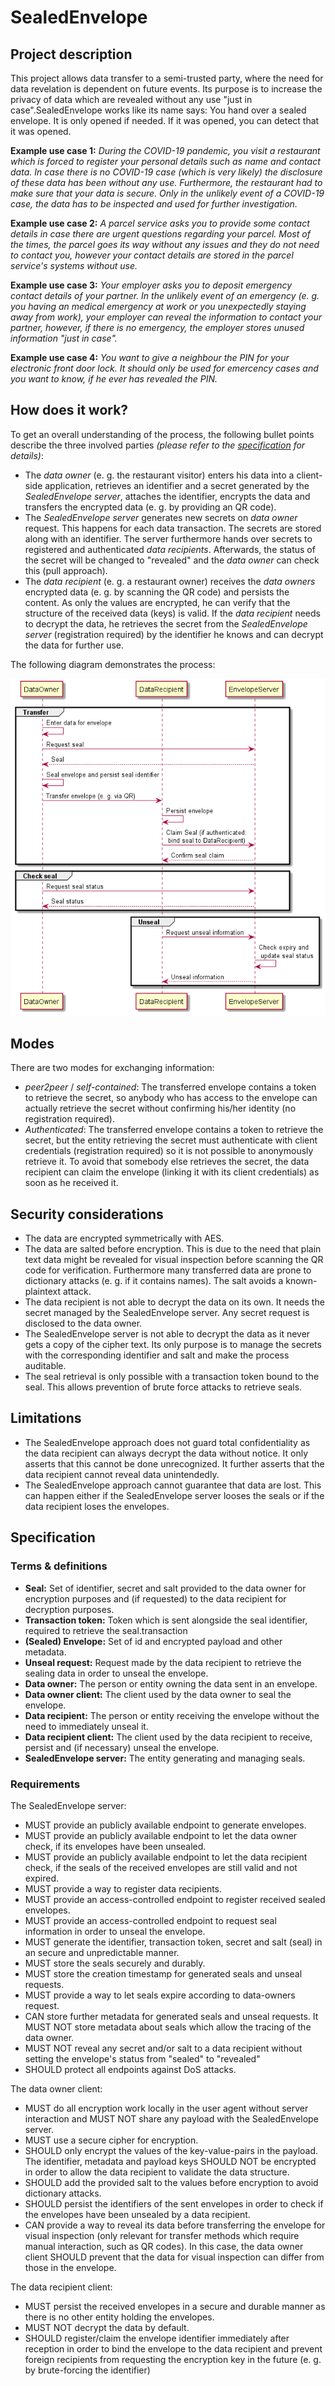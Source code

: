 # SealedEnvelope

## Project description
This project allows data transfer to a semi-trusted party, where the need for data revelation is dependent on future events. Its purpose is to increase the privacy of data which are revealed without any use "just in case".SealedEnvelope works like its name says: You hand over a sealed envelope. It is only opened if needed. If it was opened, you can detect that it was opened.

**Example use case 1:** *During the COVID-19 pandemic, you visit a restaurant which is forced to register your personal details such as name and contact data. In case there is no COVID-19 case (which is very likely) the disclosure of these data has been without any use. Furthermore, the restaurant had to make sure that your data is secure. Only in the unlikely event of a COVID-19 case, the data has to be inspected and used for further investigation.*

**Example use case 2:** *A parcel service asks you to provide some contact details in case there are urgent questions regarding your parcel. Most of the times, the parcel goes its way without any issues and they do not need to contact you, however your contact details are stored in the parcel service's systems without use.*

**Example use case 3:** *Your employer asks you to deposit emergency contact details of your partner. In the unlikely event of an emergency (e. g. you having an medical emergency at work or you unexpectedly staying away from work), your employer can reveal the information to contact your partner, however, if there is no emergency, the employer stores unused information "just in case".*

**Example use case 4:** *You want to give a neighbour the PIN for your electronic front door lock. It should only be used for emercency cases and you want to know, if he ever has revealed the PIN.*

## How does it work?
To get an overall understanding of the process, the following bullet points describe the three involved parties *(please refer to the [specification](#Specification) for details)*:

- The *data owner* (e. g. the restaurant visitor) enters his data into a client-side application, retrieves an identifier and a secret generated by the *SealedEnvelope server*, attaches the identifier, encrypts the data and transfers the encrypted data (e. g. by providing an QR code).
- The *SealedEnvelope server* generates new secrets on *data owner* request. This happens for each data transaction. The secrets are stored along with an identifier. The server furthermore hands over secrets to registered and authenticated *data recipients*. Afterwards, the status of the secret will be changed to "revealed" and the *data owner* can check this (pull approach).
- The *data recipient* (e. g. a restaurant owner) receives the *data owners* encrypted data (e. g. by scanning the QR code) and persists the content. As only the values are encrypted, he can verify that the structure of the received data (keys) is valid. If the *data recipient* needs to decrypt the data, he retrieves the secret from the *SealedEnvelope server* (registration required) by the identifier he knows and can decrypt the data for further use. 

The following diagram demonstrates the process:

![Sequence diagram](./doc/sequence-diagram.png)

## Modes
There are two modes for exchanging information:

- *peer2peer* / *self-contained*: The transferred envelope contains a token to retrieve the secret, so anybody who has access to the envelope can actually retrieve the secret without confirming his/her identity  (no registration required).
- *Authenticated*: The transferred envelope contains a token to retrieve the secret, but the entity retrieving the secret must authenticate with client credentials (registration required) so it is not possible to anonymously retrieve it. To avoid that somebody else retrieves the secret, the data recipient can claim the envelope (linking it with its client credentials) as soon as he received it.

## Security considerations
- The data are encrypted symmetrically with AES.
- The data are salted before encryption. This is due to the need that plain text data might be revealed for visual inspection before scanning the QR code for verification. Furthermore many transferred data are prone to dictionary attacks (e. g. if it contains names). The salt avoids a known-plaintext attack.
- The data recipient is not able to decrypt the data on its own. It needs the secret managed by the SealedEnvelope server. Any secret request is disclosed to the data owner.
- The SealedEnvelope server is not able to decrypt the data as it never gets a copy of the cipher text. Its only purpose is to manage the secrets with the corresponding identifier and salt and make the process auditable.
- The seal retrieval is only possible with a transaction token bound to the seal. This allows prevention of brute force attacks to retrieve seals.

## Limitations
- The SealedEnvelope approach does not guard total confidentiality as the data recipient can always decrypt the data without notice. It only asserts that this cannot be done unrecognized. It further asserts that the data recipient cannot reveal data unintendedly.
- The SealedEnvelope approach cannot guarantee that data are lost. This can happen either if the SealedEnvelope server looses the seals or if the data recipient loses the envelopes.

## Specification

### Terms & definitions
- **Seal:** Set of identifier, secret and salt provided to the data owner for encryption purposes and (if requested) to the data recipient for decryption purposes.
- **Transaction token:** Token which is sent alongside the seal identifier, required to retrieve the seal.transaction
- **(Sealed) Envelope:** Set of id and encrypted payload and other metadata.
- **Unseal request:** Request made by the data recipient to retrieve the sealing data in order to unseal the envelope.
- **Data owner:** The person or entity owning the data sent in an envelope.
- **Data owner client:** The client used by the data owner to seal the envelope.
- **Data recipient:** The person or entity receiving the envelope without the need to immediately unseal it.
- **Data recipient client:** The client used by the data recipient to receive, persist and (if necessary) unseal the envelope.
- **SealedEnvelope server:** The entity generating and managing seals.

### Requirements

The SealedEnvelope server:
- MUST provide an publicly available endpoint to generate envelopes.
- MUST provide an publicly available endpoint to let the data owner check, if its envelopes have been unsealed.
- MUST provide an publicly available endpoint to let the data recipient check, if the seals of the received envelopes are still valid and not expired.
- MUST provide a way to register data recipients.
- MUST provide an access-controlled endpoint to register received sealed envelopes.
- MUST provide an access-controlled endpoint to request seal information in order to unseal the envelope.
- MUST generate the identifier, transaction token, secret and salt (seal) in an secure and unpredictable manner.
- MUST store the seals securely and durably.
- MUST store the creation timestamp for generated seals and unseal requests.
- MUST provide a way to let seals expire according to data-owners request.
- CAN store further metadata for generated seals and unseal requests. It MUST NOT store metadata about seals which allow the tracing of the data owner.
- MUST NOT reveal any secret and/or salt to a data recipient without setting the envelope's status from "sealed" to "revealed"
- SHOULD protect all endpoints against DoS attacks.

The data owner client:
- MUST do all encryption work locally in the user agent without server interaction and MUST NOT share any payload with the SealedEnvelope server.
- MUST use a secure cipher for encryption.
- SHOULD only encrypt the values of the key-value-pairs in the payload. The identifier, metadata and payload keys SHOULD NOT be encrypted in order to allow the data recipient to validate the data structure.
- SHOULD add the provided salt to the values before encryption to avoid dictionary attacks.
- SHOULD persist the identifiers of the sent envelopes in order to check if the envelopes have been unsealed by a data recipient.
- CAN provide a way to reveal its data before transferring the envelope for visual inspection (only relevant for transfer methods which require manual interaction, such as QR codes). In this case, the data owner client SHOULD prevent that the data for visual inspection can differ from those in the envelope.

The data recipient client:
- MUST persist the received envelopes in a secure and durable manner as there is no other entity holding the envelopes.
- MUST NOT decrypt the data by default.
- SHOULD register/claim the envelope identifier immediately after reception in order to bind the envelope to the data recipient and prevent foreign recipients from requesting the encryption key in the future (e. g. by brute-forcing the identifier)